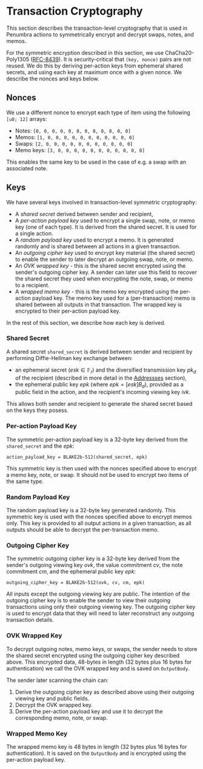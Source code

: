 # Transaction Cryptography

This section describes the transaction-level cryptography that is used in Penumbra
actions to symmetrically encrypt and decrypt swaps, notes, and memos.

For the symmetric encryption described in this section, we use ChaCha20-Poly1305 ([RFC-8439]).
It is security-critical that `(key, nonce)` pairs are not reused. We do this by
deriving per-action keys from ephemeral shared secrets, and using each key at maximum once
with a given nonce. We describe the nonces and keys below.

## Nonces

We use a different nonce to encrypt each type of item using the following `[u8; 12]` arrays:

* Notes: `[0, 0, 0, 0, 0, 0, 0, 0, 0, 0, 0, 0]`
* Memos: `[1, 0, 0, 0, 0, 0, 0, 0, 0, 0, 0, 0]`
* Swaps: `[2, 0, 0, 0, 0, 0, 0, 0, 0, 0, 0, 0]`
* Memo keys: `[3, 0, 0, 0, 0, 0, 0, 0, 0, 0, 0, 0]`

This enables the same key to be used in the
case of e.g. a swap with an associated note.

## Keys

We have several keys involved in transaction-level symmetric cryptography:
* A *shared secret* derived between sender and recipient,
* A *per-action payload key* used to encrypt a single swap, note, or memo key (one of each type). 
It is derived from the shared secret. It is used for a single action.
* A *random payload key* used to encrypt a memo. It is generated randomly and is shared between all
actions in a given transaction.
* An *outgoing cipher key* used to encrypt key material (the shared secret) to enable the sender to 
later decrypt an outgoing swap, note, or memo.
* An *OVK wrapped key* - this is the shared secret encrypted using the sender's outgoing
cipher key. A sender can later use this field to recover the shared secret
they used when encrypting the note, swap, or memo to a recipient.
* A *wrapped memo key* - this is the memo key encrypted using the per-action payload key. The memo
key used for a (per-transaction) memo is shared between all outputs in that transaction. The wrapped
key is encrypted to their per-action payload key.

In the rest of this section, we describe how each key is derived.

### Shared Secret

A shared secret `shared_secret` is derived between sender and recipient by performing Diffie-Hellman
key exchange between:
* an ephemeral secret ($esk \in \mathbb F_r$) and the diversified transmission key $pk_d$ of the recipient (described in more detail in the [Addressses](../addresses_keys/addresses.md) section), 
* the ephemeral public key $epk$ (where $epk = [esk] B_d$), provided as a public field in the action, and the recipient's incoming viewing key $ivk$.

This allows both sender and recipient to generate the shared secret based on the keys they posess.

### Per-action Payload Key

The symmetric per-action payload key is a 32-byte key derived from the `shared_secret` and the $epk$:

```
action_payload_key = BLAKE2b-512(shared_secret, epk)
```

This symmetric key is then used with the nonces specified above to encrypt a memo key,
note, or swap. It should not be used to encrypt two items of the same type.

### Random Payload Key

The random payload key is a 32-byte key generated randomly. This
symmetric key is used with the nonces specified above to encrypt memos only.
This key is provided to all output actions in a given transaction, as all outputs
should be able to decrypt the per-transaction memo.

### Outgoing Cipher Key

The symmetric outgoing cipher key is a 32-byte key derived from the sender's outgoing viewing key
$ovk$, the value commitment $cv$, the note commitment $cm$, and the ephemeral 
public key $epk$:

```
outgoing_cipher_key = BLAKE2b-512(ovk, cv, cm, epk)
```

All inputs except the outgoing viewing key are public. The intention of the
outgoing cipher key is to enable the sender to view their outgoing transactions
using only their outgoing viewing key. The outgoing cipher key is used to encrypt data that
they will need to later reconstruct any outgoing transaction details.

### OVK Wrapped Key

To decrypt outgoing notes, memo keys, or swaps, the sender needs to store the shared secret encrypted
using the outgoing cipher key described above. This encrypted data,
48-bytes in length (32 bytes plus 16 bytes for
authentication) we call the OVK wrapped key and is saved on `OutputBody`.

The sender later scanning the chain can:

1. Derive the outgoing cipher key as described above using their outgoing viewing
key and public fields.
2. Decrypt the OVK wrapped key.
3. Derive the per-action payload key and use it to decrypt the corresponding memo, note, or swap.

### Wrapped Memo Key

The wrapped memo key is 48 bytes in length (32 bytes plus 16 bytes for authentication).
It is saved on the `OutputBody` and is encrypted using the per-action payload key.

[RFC-8439]: https://datatracker.ietf.org/doc/rfc8439/
